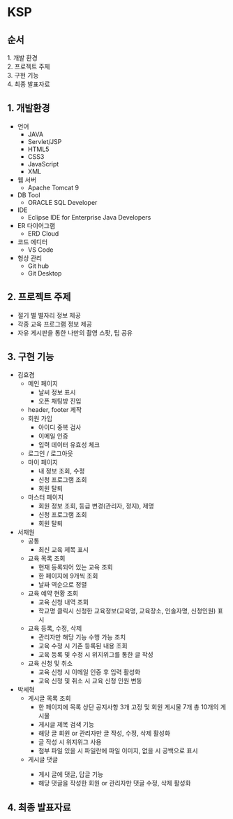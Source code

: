 <h1>KSP</h1>
<h2>순서</h2>
1. 개발 환경<br>
2. 프로젝트 주제<br>
3. 구현 기능<br>
4. 최종 발표자료<br>

<h2>1. 개발환경</h2>
<ul style="list-style-type: square;">
  <li>
    언어
    <ul style="list-style-type: square;">
      <li>
        JAVA
      </li>
      <li>
        Servlet/JSP
      </li>
      <li>
        HTML5
      </li>
      <li>
        CSS3
      </li>
      <li>
        JavaScript
      </li>
      <li>
        XML
      </li>
    </ul>
  </li>
  <li>
    웹 서버
    <ul>
      <li>Apache Tomcat 9</li>
    </ul>
  </li>
  <li>
    DB Tool
    <ul>
      <li>ORACLE SQL Developer</li>
    </ul>
  </li>
  <li>
    IDE
    <ul>
      <li>Eclipse IDE for Enterprise Java Developers</li>
    </ul>
  </li>
  <li>
    ER 다이어그램
    <ul>
      <li>ERD Cloud</li>
    </ul>
  </li>
  <li>
    코드 에디터
    <ul>
      <li>VS Code</li>
    </ul>
  </li>
  <li>
    형상 관리
    <ul>
      <li>Git hub</li>
      <li>Git Desktop</li>
    </ul>
  </li>
</ul>

<h2>2. 프로젝트 주제</h2>
<ul>
  <li>
    절기 별 별자리 정보 제공
  </li>
  <li>
    각종 교육 프로그램 정보 제공  
  </li>
  <li>
    자유 게시판을 통한 나만의 촬영 스팟, 팁 공유
  </li>
</ul>

<h2>3. 구현 기능</h2>
<ul>
  <li>
    김효겸
    <ul>
      <li>
        메인 페이지
        <ul>
          <li>
            날씨 정보 표시
          </li>
          <li>
            오픈 채팅방 진입
          </li>
        </ul>
      </li>
      <li>header, footer 제작</li>
      <li>
        회원 가입
        <ul>
          <li>
            아이디 중복 검사
          </li>
          <li>
            이메일 인증
          </li>
          <li>
            입력 데이터 유효성 체크
          </li>
        </ul>
      </li>
      <li>로그인 / 로그아웃</li>
      <li>
        마이 페이지
        <ul>
          <li>
            내 정보 조회, 수정
          </li>
          <li>
            신청 프로그램 조회
          </li>
          <li>
            회원 탈퇴
          </li>
        </ul>
      </li>
      <li>
        마스터 페이지
        <ul>
          <li>
            회원 정보 조회, 등급 변경(관리자, 정지), 제명
          </li>
          <li>
            신청 프로그램 조회
          </li>
          <li>
            회원 탈퇴
          </li>
        </ul>
      </li>
    </ul>
  </li>
  <li>
    서재원
    <ul>
      <li>
        공통
        <ul>
          <li>
            최신 교육 제목 표시
          </li>
        </ul>
      </li>
    </ul>
    <ul>
      <li>
        교육 목록 조회
        <ul>
          <li>
            현재 등록되어 있는 교육 조회
          </li>
          <li>
            한 페이지에 9개씩 조회
          </li>
          <li>
            날짜 역순으로 정렬
          </li>
        </ul>
      </li>
    </ul>
    <ul>
      <li>
        교육 예약 현황 조회
        <ul>
          <li>
            교육 신청 내역 조회
          </li>
          <li>
            학교명 클릭시 신청한 교육정보(교육명, 교육장소, 인솔자명, 신청인원) 표시
          </li>
        </ul>
      </li>
    </ul>
    <ul>
      <li>
        교육 등록, 수정, 삭제
        <ul>
          <li>
            관리자만 해당 기능 수행 가능 조치
          </li>
          <li>
            교육 수정 시 기존 등록된 내용 조회
          </li>
          <li>
            교육 등록 및 수정 시 위지위그를 통한 글 작성
          </li>
        </ul>
      </li>
    </ul>
    <ul>
      <li>
        교육 신청 및 취소
        <ul>
          <li>
            교육 신청 시 이메일 인증 후 입력 활성화
          </li>
          <li>
            교육 신청 및 취소 시 교육 신청 인원 변동
          </li>
        </ul>
      </li>
    </ul>
  </li>
  <li>
    박세혁
    <ul>
      <li>
        게시글 목록 조회
        <ul>
          <li>
            한 페이지에 목록 상단 공지사항 3개 고정 및 회원 게시물 7개 총 10개의 게시물
          </li>
          <li>
            게시글 제목 검색 기능
          </li>
        <li>
          해당 글 회원 or 관리자만 글 작성, 수정, 삭제 활성화
        </li>
          <li>
            글 작성 시 위지위그 사용
          </li>
          <li>
            첨부 파일 있을 시 파일란에 파일 이미지, 없을 시 공백으로 표시
          </li>
        </ul>
      </li>
      <li>
        게시글 댓글
      </li>
      <ul>
        <li>
        게시 글에 댓글, 답글 기능  
          </li>
        <li>        
          해당 댓글을 작성한 회원 or 관리자만 댓글 수정, 삭제 활성화
        </li>
      </ul>
    </ul>
  </li>
</ul>

<h2>4. 최종 발표자료</h2>
